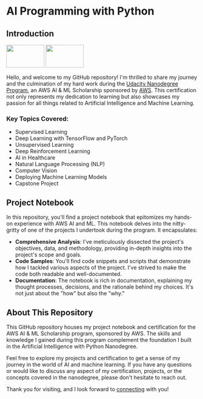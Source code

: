# AI Programming with Python
## Introduction
<p float="right">
<img src="https://eu-images.contentstack.com/v3/assets/blt6b0f74e5591baa03/bltc090fde14c93b9d1/64c2b2a04ab9cc017058241c/Untitled_design_-_2023-07-27T130823.909.png?width=850&auto=webp&quality=95&format=jpg&disable=upscale" width="100" height="60" />
<img src="https://getlogo.net/wp-content/uploads/2023/03/udacity-logo-vector-2023.png" width="100" height="60" />
</p>

Hello, and welcome to my GitHub repository! I'm thrilled to share my journey and the culmination of my hard work during the [Udacity Nanodegree Program][udacity], an AWS AI & ML Scholarship sponsored by [AWS][aws]. This certification not only represents my dedication to learning but also showcases my passion for all things related to Artificial Intelligence and Machine Learning.

### Key Topics Covered:

* Supervised Learning
* Deep Learning with TensorFlow and PyTorch
* Unsupervised Learning
* Deep Reinforcement Learning
* AI in Healthcare
* Natural Language Processing (NLP)
* Computer Vision
* Deploying Machine Learning Models
* Capstone Project

## Project Notebook
In this repository, you'll find a project notebook that epitomizes my hands-on experience with AWS AI and ML. This notebook delves into the nitty-gritty of one of the projects I undertook during the program. It encapsulates:

* **Comprehensive Analysis**: I've meticulously dissected the project's objectives, data, and methodology, providing in-depth insights into the project's scope and goals.
* **Code Samples**: You'll find code snippets and scripts that demonstrate how I tackled various aspects of the project. I've strived to make the code both readable and well-documented.
* **Documentation**: The notebook is rich in documentation, explaining my thought processes, decisions, and the rationale behind my choices. It's not just about the "how" but also the "why."

## About This Repository
This GitHub repository houses my project notebook and certification for the AWS AI & ML Scholarship program, sponsored by AWS. The skills and knowledge I gained during this program complement the foundation I built in the Artificial Intelligence with Python Nanodegree.

Feel free to explore my projects and certification to get a sense of my journey in the world of AI and machine learning. If you have any questions or would like to discuss any aspect of my certification, projects, or the concepts covered in the nanodegree, please don't hesitate to reach out.

Thank you for visiting, and I look forward to [connecting][linkedin] with you!






[//]: # (Links)
[aws]: <https://aws.amazon.com/es/machine-learning/scholarship/>
[udacity]: <https://www.udacity.com/course/ai-programming-python-nanodegree--nd089>
[linkedin]: <https://www.linkedin.com/in/gabrielaholzel/>
